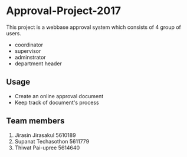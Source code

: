 # Approval-Project-2017
This project is a webbase approval system which consists of 4 group of users.
* coordinator
* supervisor
* adminstrator
* department header

## Usage
* Create an online approval document
* Keep track of document's process

## Team members
1. Jirasin Jirasakul 5610189
2. Supanat Techasothon 5611779
3. Thiwat Pai-upree 5614640